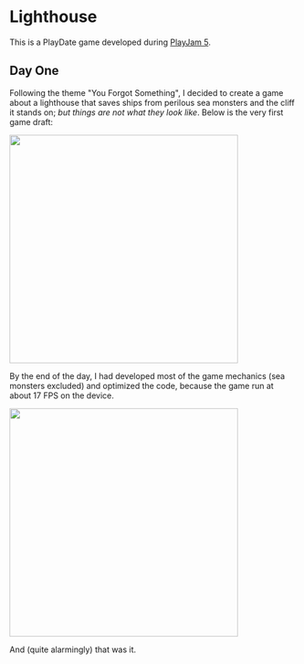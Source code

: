 # Lighthouse

This is a PlayDate game developed during [PlayJam 5](https://itch.io/jam/playjam-5).

## Day One

Following the theme "You Forgot Something", I decided to create a game about a lighthouse that saves ships from perilous sea monsters and the cliff it stands on; *but things are not what they look like*. Below is the very first game draft:

[<img src="docs/v/lighthouse-build-4.mov" width="400">](docs/v/lighthouse-build-4.mov)

By the end of the day, I had developed most of the game mechanics (sea monsters excluded) and optimized the code, because the game run at about 17 FPS on the device.

[<img src="docs/v/lighthouse-build-85.mov" width="400">](docs/v/lighthouse-build-85.mov)

And (quite alarmingly) that was it.
